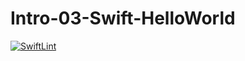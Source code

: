 # Intro-03-Swift-HelloWorld
[![SwiftLint](https://github.com/ICS4U-Programming-NicolasR/Intro-03-Swift-HelloWorld/workflows/SwiftLint/badge.svg)](https://github.com/ICS4U-Programming-NicolasR/Intro-03-Swift-HelloWorld/actions)
